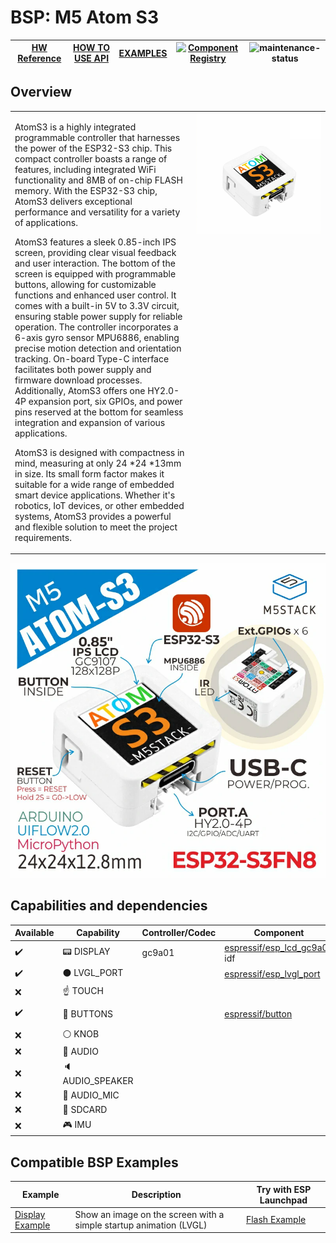 # BSP: M5 Atom S3

| [HW Reference](https://docs.m5stack.com/en/core/AtomS3) | [HOW TO USE API](API.md) | [EXAMPLES](#compatible-bsp-examples) | [![Component Registry](https://components.espressif.com/components/espressif/m5_atom_s3/badge.svg)](https://components.espressif.com/components/espressif/m5_atom_s3) | ![maintenance-status](https://img.shields.io/badge/maintenance-actively--developed-brightgreen.svg) |
| --- | --- | --- | --- | -- |

## Overview

<table>
<tr><td>

AtomS3 is a highly integrated programmable controller that harnesses the power of the ESP32-S3 chip. This compact controller boasts a range of features, including integrated WiFi functionality and 8MB of on-chip FLASH memory. With the ESP32-S3 chip, AtomS3 delivers exceptional performance and versatility for a variety of applications.

AtomS3 features a sleek 0.85-inch IPS screen, providing clear visual feedback and user interaction. The bottom of the screen is equipped with programmable buttons, allowing for customizable functions and enhanced user control. It comes with a built-in 5V to 3.3V circuit, ensuring stable power supply for reliable operation. The controller incorporates a 6-axis gyro sensor MPU6886, enabling precise motion detection and orientation tracking. On-board Type-C interface facilitates both power supply and firmware download processes. Additionally, AtomS3 offers one HY2.0-4P expansion port, six GPIOs, and power pins reserved at the bottom for seamless integration and expansion of various applications.

AtomS3 is designed with compactness in mind, measuring at only 24 *24 *13mm in size. Its small form factor makes it suitable for a wide range of embedded smart device applications. Whether it's robotics, IoT devices, or other embedded systems, AtomS3 provides a powerful and flexible solution to meet the project requirements.

</td><td width="200" valign="top">
  <img src="doc/m5_atom_s3.webp">
</td></tr>
</table>

![image](doc/pic.webp)

## Capabilities and dependencies

<div align="center">
<!-- START_DEPENDENCIES -->

|     Available    |       Capability       |Controller/Codec|                                                Component                                               |     Version    |
|------------------|------------------------|----------------|--------------------------------------------------------------------------------------------------------|----------------|
|:heavy_check_mark:|     :pager: DISPLAY    |     gc9a01     |[espressif/esp_lcd_gc9a01](https://components.espressif.com/components/espressif/esp_lcd_gc9a01)<br/>idf|^2.0.3<br/>>=5.2|
|:heavy_check_mark:|:black_circle: LVGL_PORT|                |     [espressif/esp_lvgl_port](https://components.espressif.com/components/espressif/esp_lvgl_port)     |       ^2       |
|        :x:       |    :point_up: TOUCH    |                |                                                                                                        |                |
|:heavy_check_mark:| :radio_button: BUTTONS |                |            [espressif/button](https://components.espressif.com/components/espressif/button)            |    >=4,<5.0    |
|        :x:       |   :white_circle: KNOB  |                |                                                                                                        |                |
|        :x:       |  :musical_note: AUDIO  |                |                                                                                                        |                |
|        :x:       | :speaker: AUDIO_SPEAKER|                |                                                                                                        |                |
|        :x:       | :microphone: AUDIO_MIC |                |                                                                                                        |                |
|        :x:       |  :floppy_disk: SDCARD  |                |                                                                                                        |                |
|        :x:       |    :video_game: IMU    |                |                                                                                                        |                |

<!-- END_DEPENDENCIES -->
</div>

## Compatible BSP Examples

<div align="center">
<!-- START_EXAMPLES -->

| Example | Description | Try with ESP Launchpad |
| ------- | ----------- | ---------------------- |
| [Display Example](https://github.com/espressif/esp-bsp/tree/master/examples/display) | Show an image on the screen with a simple startup animation (LVGL) | [Flash Example](https://espressif.github.io/esp-launchpad/?flashConfigURL=https://espressif.github.io/esp-bsp/config.toml&app=display-) |

<!-- END_EXAMPLES -->
</div>

<!-- START_BENCHMARK -->
<!-- END_BENCHMARK -->
